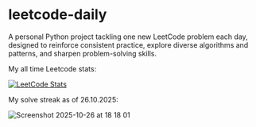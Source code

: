 # leetcode-daily

A personal Python project tackling one new LeetCode problem each day, designed to reinforce consistent practice, explore diverse algorithms and patterns, and sharpen problem-solving skills.

My all time Leetcode stats:

[![LeetCode Stats](https://leetcard.jacoblin.cool/uygarpolat?theme=dark&ext=contest&ext=heatmap)](https://leetcode.com/uygarpolat/)

My solve streak as of 26.10.2025:

![Screenshot 2025-10-26 at 18 18 01](https://github.com/user-attachments/assets/65ef7e5d-f24f-4908-80b2-caa025a21a63)
